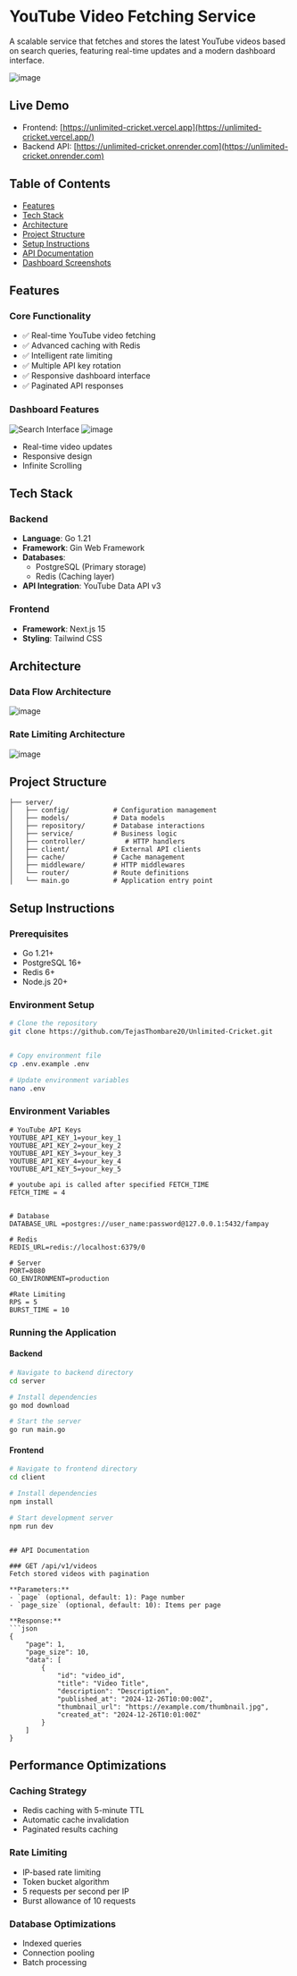 # YouTube Video Fetching Service

A scalable service that fetches and stores the latest YouTube videos based on search queries, featuring real-time updates and a modern dashboard interface.

![image](https://github.com/user-attachments/assets/3635e517-dcdb-419d-8bfe-497e87a9297c)


## Live Demo
- Frontend: [https://unlimited-cricket.vercel.app](https://unlimited-cricket.vercel.app/)
- Backend API: [https://unlimited-cricket.onrender.com](https://unlimited-cricket.onrender.com)

## Table of Contents
- [Features](#features)
- [Tech Stack](#tech-stack)
- [Architecture](#architecture)
- [Project Structure](#project-structure)
- [Setup Instructions](#setup-instructions)
- [API Documentation](#api-documentation)
- [Dashboard Screenshots](#dashboard-screenshots)

## Features

### Core Functionality
- ✅ Real-time YouTube video fetching
- ✅ Advanced caching with Redis
- ✅ Intelligent rate limiting
- ✅ Multiple API key rotation
- ✅ Responsive dashboard interface
- ✅ Paginated API responses

### Dashboard Features
![Search Interface](![image](https://github.com/user-attachments/assets/d90d4069-4a4d-490e-b2b0-38163b25865e)
)
![image](https://github.com/user-attachments/assets/e737129d-c51a-4b75-b98e-f260c70b9a8c)

- Real-time video updates
- Responsive design
- Infinite Scrolling 


## Tech Stack

### Backend
- **Language**: Go 1.21
- **Framework**: Gin Web Framework
- **Databases**: 
  - PostgreSQL (Primary storage)
  - Redis (Caching layer)
- **API Integration**: YouTube Data API v3

### Frontend
- **Framework**: Next.js 15
- **Styling**: Tailwind CSS

## Architecture

### Data Flow Architecture
![image](https://github.com/user-attachments/assets/c35f26b4-3968-4506-83b0-a7ea4e8b2b19)

### Rate Limiting Architecture
![image](https://github.com/user-attachments/assets/da829a05-21a0-4141-a5a6-fe93b55f6a8a)



## Project Structure
```
├── server/
│   ├── config/           # Configuration management
│   ├── models/           # Data models
│   ├── repository/       # Database interactions
│   ├── service/          # Business logic
│   ├── controller/          # HTTP handlers
│   ├── client/           # External API clients
│   ├── cache/            # Cache management
│   ├── middleware/       # HTTP middlewares
│   └── router/           # Route definitions
│   └── main.go           # Application entry point
```

## Setup Instructions

### Prerequisites
- Go 1.21+
- PostgreSQL 16+
- Redis 6+
- Node.js 20+

### Environment Setup
```bash
# Clone the repository
git clone https://github.com/TejasThombare20/Unlimited-Cricket.git


# Copy environment file
cp .env.example .env

# Update environment variables
nano .env
```

### Environment Variables
```env
# YouTube API Keys
YOUTUBE_API_KEY_1=your_key_1
YOUTUBE_API_KEY_2=your_key_2
YOUTUBE_API_KEY_3=your_key_3
YOUTUBE_API_KEY_4=your_key_4
YOUTUBE_API_KEY_5=your_key_5

# youtube api is called after specified FETCH_TIME 
FETCH_TIME = 4


# Database
DATABASE_URL =postgres://user_name:password@127.0.0.1:5432/fampay

# Redis
REDIS_URL=redis://localhost:6379/0

# Server
PORT=8080
GO_ENVIRONMENT=production

#Rate Limiting
RPS = 5
BURST_TIME = 10
```

### Running the Application

#### Backend
```bash
# Navigate to backend directory
cd server

# Install dependencies
go mod download

# Start the server
go run main.go
```

#### Frontend
```bash
# Navigate to frontend directory
cd client

# Install dependencies
npm install

# Start development server
npm run dev
```


```

## API Documentation

### GET /api/v1/videos
Fetch stored videos with pagination

**Parameters:**
- `page` (optional, default: 1): Page number
- `page_size` (optional, default: 10): Items per page

**Response:**
```json
{
    "page": 1,
    "page_size": 10,
    "data": [
        {
            "id": "video_id",
            "title": "Video Title",
            "description": "Description",
            "published_at": "2024-12-26T10:00:00Z",
            "thumbnail_url": "https://example.com/thumbnail.jpg",
            "created_at": "2024-12-26T10:01:00Z"
        }
    ]
}
```

## Performance Optimizations

### Caching Strategy
- Redis caching with 5-minute TTL
- Automatic cache invalidation
- Paginated results caching

### Rate Limiting
- IP-based rate limiting
- Token bucket algorithm
- 5 requests per second per IP
- Burst allowance of 10 requests

### Database Optimizations
- Indexed queries
- Connection pooling
- Batch processing
